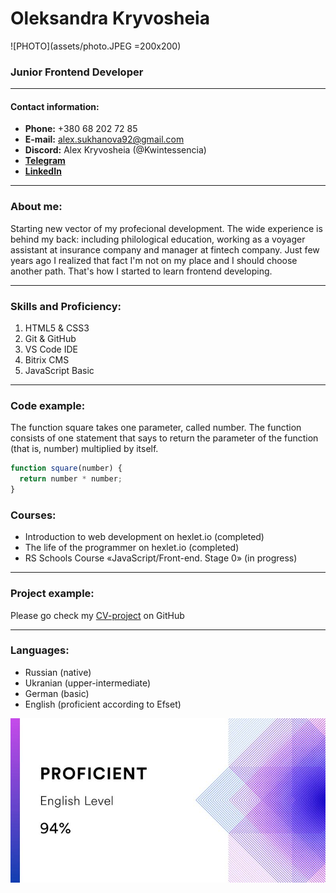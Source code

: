 # Oleksandra Kryvosheia

![PHOTO](assets/photo.JPEG =200x200)

### Junior Frontend Developer

--------------------------------------------
#### Contact information:
- **Phone:** +380 68 202 72 85
- **E-mail:** alex.sukhanova92@gmail.com
- **Discord:** Alex Kryvosheia (@Kwintessencia)
- [**Telegram**](https://t.me/Kwintessencia)
- [**LinkedIn**](https://www.linkedin.com/in/kwintessencia/)

---------------------------------------------
### About me:
Starting new vector of my profecional development.
The wide experience is behind my back: including philological education, working as a voyager assistant at insurance company and manager at fintech company.
Just few years ago I realized that fact I'm not on my place and I should choose another path. That's how I started to learn frontend developing.

----------------------------------------------
### Skills and Proficiency:
1. HTML5 & CSS3
2. Git & GitHub
3. VS Code IDE
4. Bitrix CMS
5. JavaScript Basic
----------------------------------------------
### Code example:
The function square takes one parameter, called number. The function consists of one statement that says to return the parameter of the function (that is, number) multiplied by itself.
```javascript
function square(number) {
  return number * number;
}
```
### Courses:
- Introduction to web development on hexlet.io (completed)
- The life of the programmer on hexlet.io (completed)
- RS Schools Course «JavaScript/Front-end. Stage 0» (in progress)
-------------------------------------------------
### Project example:
Please go check my [CV-project](https://github.com/Kwintessencia/rsschool-cv/blob/gh-pages/cv.md) on GitHub

--------------------------------------------------
### Languages:
- Russian (native)
- Ukranian (upper-intermediate)
- German (basic)
- English (proficient according to Efset)
  
![EFSET](assets/efset.jfif)